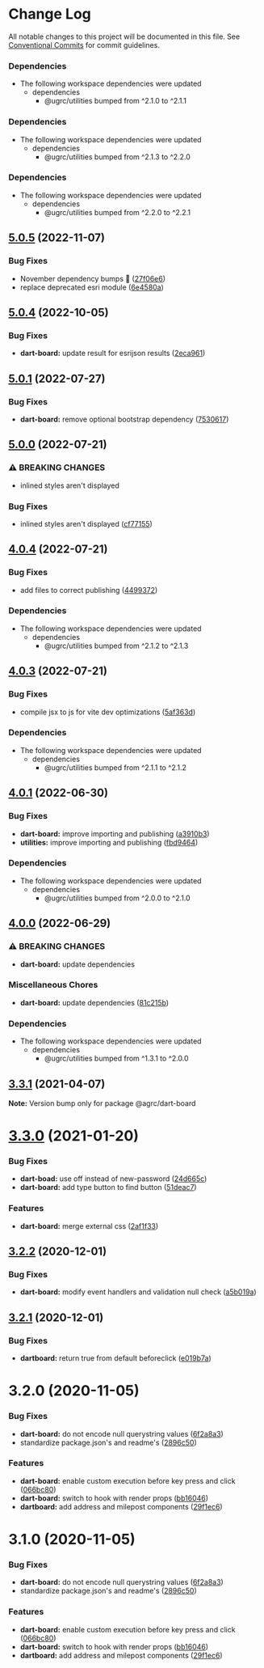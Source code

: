 # Change Log

All notable changes to this project will be documented in this file.
See [Conventional Commits](https://conventionalcommits.org) for commit guidelines.

### Dependencies

* The following workspace dependencies were updated
  * dependencies
    * @ugrc/utilities bumped from ^2.1.0 to ^2.1.1

### Dependencies

* The following workspace dependencies were updated
  * dependencies
    * @ugrc/utilities bumped from ^2.1.3 to ^2.2.0

### Dependencies

* The following workspace dependencies were updated
  * dependencies
    * @ugrc/utilities bumped from ^2.2.0 to ^2.2.1

## [5.0.5](https://github.com/agrc/kitchen-sink/compare/dart-board-v5.0.4...dart-board-v5.0.5) (2022-11-07)


### Bug Fixes

* November dependency bumps 🌲 ([27f06e6](https://github.com/agrc/kitchen-sink/commit/27f06e64b2006de94fb90f2e8934fbab35fb295d))
* replace deprecated esri module ([6e4580a](https://github.com/agrc/kitchen-sink/commit/6e4580a97b779dd89d08c51c32822a184cb4f158))

## [5.0.4](https://github.com/agrc/kitchen-sink/compare/dart-board-v5.0.3...dart-board-v5.0.4) (2022-10-05)


### Bug Fixes

* **dart-board:** update result for esrijson results ([2eca961](https://github.com/agrc/kitchen-sink/commit/2eca961daaa2a334c9e4454d9939571dbd89570a))

## [5.0.1](https://github.com/agrc/kitchen-sink/compare/dart-board-v5.0.0...dart-board-v5.0.1) (2022-07-27)


### Bug Fixes

* **dart-board:** remove optional bootstrap dependency ([7530617](https://github.com/agrc/kitchen-sink/commit/7530617d79f94966cc823bb1170da8a82ac2d343))

## [5.0.0](https://github.com/agrc/kitchen-sink/compare/dart-board-v4.0.4...dart-board-v5.0.0) (2022-07-21)


### ⚠ BREAKING CHANGES

* inlined styles aren't displayed

### Bug Fixes

* inlined styles aren't displayed ([cf77155](https://github.com/agrc/kitchen-sink/commit/cf7715585fe5a314a99910222784a317c8260e5c))

## [4.0.4](https://github.com/agrc/kitchen-sink/compare/dart-board-v4.0.3...dart-board-v4.0.4) (2022-07-21)


### Bug Fixes

* add files to correct publishing ([4499372](https://github.com/agrc/kitchen-sink/commit/4499372c102015acd59adc4d5342082a85548de4))


### Dependencies

* The following workspace dependencies were updated
  * dependencies
    * @ugrc/utilities bumped from ^2.1.2 to ^2.1.3

## [4.0.3](https://github.com/agrc/kitchen-sink/compare/dart-board-v4.0.2...dart-board-v4.0.3) (2022-07-21)


### Bug Fixes

* compile jsx to js for vite dev optimizations ([5af363d](https://github.com/agrc/kitchen-sink/commit/5af363d73630185a2a6b9ae1119ef0375d400e97))


### Dependencies

* The following workspace dependencies were updated
  * dependencies
    * @ugrc/utilities bumped from ^2.1.1 to ^2.1.2

## [4.0.1](https://github.com/agrc/kitchen-sink/compare/dart-board-v4.0.0...dart-board-v4.0.1) (2022-06-30)


### Bug Fixes

* **dart-board:** improve importing and publishing ([a3910b3](https://github.com/agrc/kitchen-sink/commit/a3910b34da569b00fb25679270e428704c20cca7))
* **utilities:** improve importing and publishing ([fbd9464](https://github.com/agrc/kitchen-sink/commit/fbd9464bab5912a317b8a8d42268c0716aab2ce9))


### Dependencies

* The following workspace dependencies were updated
  * dependencies
    * @ugrc/utilities bumped from ^2.0.0 to ^2.1.0

## [4.0.0](https://github.com/agrc/kitchen-sink/compare/dart-board-v3.3.1...dart-board-v4.0.0) (2022-06-29)


### ⚠ BREAKING CHANGES

* **dart-board:** update dependencies

### Miscellaneous Chores

* **dart-board:** update dependencies ([81c215b](https://github.com/agrc/kitchen-sink/commit/81c215b444476ed83298b3a6509e9399b817f939))


### Dependencies

* The following workspace dependencies were updated
  * dependencies
    * @ugrc/utilities bumped from ^1.3.1 to ^2.0.0

## [3.3.1](https://github.com/agrc/kitchen-sink/compare/@agrc/dart-board@3.3.0...@agrc/dart-board@3.3.1) (2021-04-07)

**Note:** Version bump only for package @agrc/dart-board

# [3.3.0](https://github.com/agrc/kitchen-sink/compare/@agrc/dart-board@3.2.2...@agrc/dart-board@3.3.0) (2021-01-20)

### Bug Fixes

- **dart-boad:** use off instead of new-password ([24d665c](https://github.com/agrc/kitchen-sink/commit/24d665c4845dac77d16ff5a1c1ee4f144ca79ba7))
- **dart-board:** add type button to find button ([51deac7](https://github.com/agrc/kitchen-sink/commit/51deac74b4238f13516d34e3c2aefd9aee1d3218))

### Features

- **dart-board:** merge external css ([2af1f33](https://github.com/agrc/kitchen-sink/commit/2af1f335487bd3de4fa178d6d4c1bca82adc0cc2))

## [3.2.2](https://github.com/agrc/kitchen-sink/compare/@agrc/dart-board@3.2.1...@agrc/dart-board@3.2.2) (2020-12-01)

### Bug Fixes

- **dart-board:** modify event handlers and validation null check ([a5b019a](https://github.com/agrc/kitchen-sink/commit/a5b019ae54cdc787b975de7974dab60dbd981926))

## [3.2.1](https://github.com/agrc/kitchen-sink/compare/@agrc/dart-board@3.2.0...@agrc/dart-board@3.2.1) (2020-12-01)

### Bug Fixes

- **dartboard:** return true from default beforeclick ([e019b7a](https://github.com/agrc/kitchen-sink/commit/e019b7a18439cc47b4d759684dd8b00668ea20a6))

# 3.2.0 (2020-11-05)

### Bug Fixes

- **dart-board:** do not encode null querystring values ([6f2a8a3](https://github.com/agrc/kitchen-sink/commit/6f2a8a3a1d445e3cc1e2a619316b62f43de8dc70))
- standardize package.json's and readme's ([2896c50](https://github.com/agrc/kitchen-sink/commit/2896c5074f397c43945d08d5d66435cc43a1f78a))

### Features

- **dart-board:** enable custom execution before key press and click ([066bc80](https://github.com/agrc/kitchen-sink/commit/066bc802f72965946826ad3ff1a3603eefce4dd9))
- **dart-board:** switch to hook with render props ([bb16046](https://github.com/agrc/kitchen-sink/commit/bb16046c0df46f6d16890e4915f8ad3be80df3b8))
- **dartboard:** add address and milepost components ([29f1ec6](https://github.com/agrc/kitchen-sink/commit/29f1ec66563a7c4853937024680633b8dfe34669))

# 3.1.0 (2020-11-05)

### Bug Fixes

- **dart-board:** do not encode null querystring values ([6f2a8a3](https://github.com/agrc/kitchen-sink/commit/6f2a8a3a1d445e3cc1e2a619316b62f43de8dc70))
- standardize package.json's and readme's ([2896c50](https://github.com/agrc/kitchen-sink/commit/2896c5074f397c43945d08d5d66435cc43a1f78a))

### Features

- **dart-board:** enable custom execution before key press and click ([066bc80](https://github.com/agrc/kitchen-sink/commit/066bc802f72965946826ad3ff1a3603eefce4dd9))
- **dart-board:** switch to hook with render props ([bb16046](https://github.com/agrc/kitchen-sink/commit/bb16046c0df46f6d16890e4915f8ad3be80df3b8))
- **dartboard:** add address and milepost components ([29f1ec6](https://github.com/agrc/kitchen-sink/commit/29f1ec66563a7c4853937024680633b8dfe34669))
